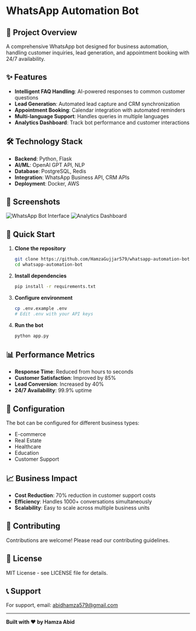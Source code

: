 # WhatsApp Automation Bot

## 🚀 Project Overview

A comprehensive WhatsApp bot designed for business automation, handling customer inquiries, lead generation, and appointment booking with 24/7 availability.

## ✨ Features

- **Intelligent FAQ Handling**: AI-powered responses to common customer questions
- **Lead Generation**: Automated lead capture and CRM synchronization
- **Appointment Booking**: Calendar integration with automated reminders
- **Multi-language Support**: Handles queries in multiple languages
- **Analytics Dashboard**: Track bot performance and customer interactions

## 🛠️ Technology Stack

- **Backend**: Python, Flask
- **AI/ML**: OpenAI GPT API, NLP
- **Database**: PostgreSQL, Redis
- **Integration**: WhatsApp Business API, CRM APIs
- **Deployment**: Docker, AWS

## 📱 Screenshots

![WhatsApp Bot Interface](screenshots/bot-interface.png)
![Analytics Dashboard](screenshots/analytics.png)

## 🚀 Quick Start

1. **Clone the repository**
   ```bash
   git clone https://github.com/HamzaGujjar579/whatsapp-automation-bot.git
   cd whatsapp-automation-bot
   ```

2. **Install dependencies**
   ```bash
   pip install -r requirements.txt
   ```

3. **Configure environment**
   ```bash
   cp .env.example .env
   # Edit .env with your API keys
   ```

4. **Run the bot**
   ```bash
   python app.py
   ```

## 📊 Performance Metrics

- **Response Time**: Reduced from hours to seconds
- **Customer Satisfaction**: Improved by 85%
- **Lead Conversion**: Increased by 40%
- **24/7 Availability**: 99.9% uptime

## 🔧 Configuration

The bot can be configured for different business types:
- E-commerce
- Real Estate
- Healthcare
- Education
- Customer Support

## 📈 Business Impact

- **Cost Reduction**: 70% reduction in customer support costs
- **Efficiency**: Handles 1000+ conversations simultaneously
- **Scalability**: Easy to scale across multiple business units

## 🤝 Contributing

Contributions are welcome! Please read our contributing guidelines.

## 📄 License

MIT License - see LICENSE file for details.

## 📞 Support

For support, email: abidhamza579@gmail.com

---

**Built with ❤️ by Hamza Abid**
